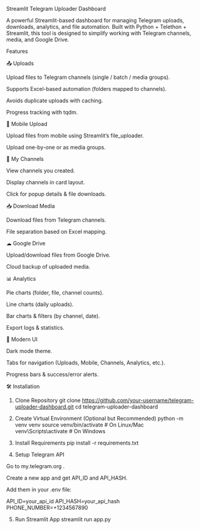 Streamlit Telegram Uploader Dashboard

A powerful Streamlit-based dashboard for managing Telegram uploads, downloads, analytics, and file automation. Built with Python + Telethon + Streamlit, this tool is designed to simplify working with Telegram channels, media, and Google Drive.


Features

📤 Uploads

Upload files to Telegram channels (single / batch / media groups).

Supports Excel-based automation (folders mapped to channels).

Avoids duplicate uploads with caching.

Progress tracking with tqdm.

📱 Mobile Upload

Upload files from mobile using Streamlit’s file_uploader.

Upload one-by-one or as media groups.

📡 My Channels

View channels you created.

Display channels in card layout.

Click for popup details & file downloads.

📥 Download Media

Download files from Telegram channels.

File separation based on Excel mapping.

☁ Google Drive

Upload/download files from Google Drive.

Cloud backup of uploaded media.

📊 Analytics

Pie charts (folder, file, channel counts).

Line charts (daily uploads).

Bar charts & filters (by channel, date).

Export logs & statistics.

🎨 Modern UI

Dark mode theme.

Tabs for navigation (Uploads, Mobile, Channels, Analytics, etc.).

Progress bars & success/error alerts.


🛠 Installation
1. Clone Repository
git clone https://github.com/your-username/telegram-uploader-dashboard.git
cd telegram-uploader-dashboard

2. Create Virtual Environment (Optional but Recommended)
python -m venv venv
source venv/bin/activate   # On Linux/Mac
venv\Scripts\activate      # On Windows

3. Install Requirements
pip install -r requirements.txt

4. Setup Telegram API

Go to my.telegram.org
.

Create a new app and get API_ID and API_HASH.

Add them in your .env file:

API_ID=your_api_id
API_HASH=your_api_hash
PHONE_NUMBER=+1234567890

5. Run Streamlit App
streamlit run app.py
